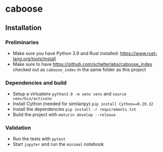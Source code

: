 # caboose

## Installation

### Preliminaries
 * Make sure you have Python 3.9 and Rust installed: https://www.rust-lang.org/tools/install
 * Make sure to have https://github.com/schelterlabs/caboose_index checked out as `caboose_index` in the same folder as this project
 
### Dependencies and build 
 * Setup a virtualenv `python3.9 -m venv venv` and `source venv/bin/activate`
 * Install Cython (needed for similaripy) `pip install Cython==0.29.32`
 * Install the dependencies `pip install -r requirements.txt`
 * Build the project with `maturin develop --release`
 
### Validation
 * Run the tests with `pytest`
 * Start `jupyter` and run the `minimal` notebook

